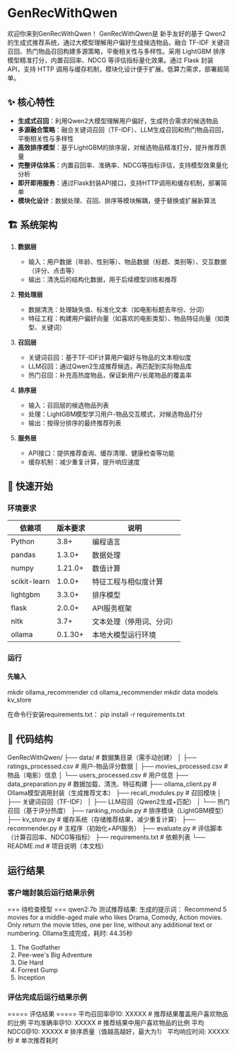 # GenRecWithQwen
欢迎你来到GenRecWithQwen！
GenRecWithQwen是 新手友好的基于 Qwen2 的生成式推荐系统，通过大模型理解用户偏好生成候选物品，融合 TF-IDF 关键词召回、热门物品召回构建多源策略，平衡相关性与多样性。采用 LightGBM 排序模型精准打分，内置召回率、NDCG 等评估指标量化效果。通过 Flask 封装 API，支持 HTTP 调用与缓存机制，模块化设计便于扩展。低算力需求，部署超简单。

## ✨ 核心特性

- **生成式召回**：利用Qwen2大模型理解用户偏好，生成符合需求的候选物品
- **多源融合策略**：融合关键词召回（TF-IDF）、LLM生成召回和热门物品召回，平衡相关性与多样性
- **高效排序模型**：基于LightGBM的排序层，对候选物品精准打分，提升推荐质量
- **完整评估体系**：内置召回率、准确率、NDCG等指标评估，支持模型效果量化分析
- **即开即用服务**：通过Flask封装API接口，支持HTTP调用和缓存机制，部署简单
- **模块化设计**：数据处理、召回、排序等模块解耦，便于替换或扩展新算法

## 🏗️ 系统架构

1. **数据层**  
   - 输入：用户数据（年龄、性别等）、物品数据（标题、类别等）、交互数据（评分、点击等）
   - 输出：清洗后的结构化数据，用于后续模型训练和推荐

2. **预处理层**  
   - 数据清洗：处理缺失值、标准化文本（如电影标题去年份、分词）
   - 特征工程：构建用户偏好向量（如喜欢的电影类型）、物品特征向量（如类型、关键词）

3. **召回层**  
   - 关键词召回：基于TF-IDF计算用户偏好与物品的文本相似度
   - LLM召回：通过Qwen2生成推荐候选，再匹配到实际物品库
   - 热门召回：补充高热度物品，保证新用户/长尾物品的覆盖率

4. **排序层**  
   - 输入：召回层的候选物品列表
   - 处理：LightGBM模型学习用户-物品交互模式，对候选物品打分
   - 输出：按得分排序的最终推荐列表

5. **服务层**  
   - API接口：提供推荐查询、缓存清理、健康检查等功能
   - 缓存机制：减少重复计算，提升响应速度

## 🚀 快速开始
### 环境要求

| 依赖项         | 版本要求       | 说明                     |
|----------------|----------------|--------------------------|
| Python         | 3.8+           | 编程语言                 |
| pandas         | 1.3.0+         | 数据处理                 |
| numpy          | 1.21.0+        | 数值计算                 |
| scikit-learn   | 1.0.0+         | 特征工程与相似度计算     |
| lightgbm       | 3.3.0+         | 排序模型                 |
| flask          | 2.0.0+         | API服务框架              |
| nltk           | 3.7+           | 文本处理（停用词、分词） |
| ollama         | 0.1.30+        | 本地大模型运行环境       |

### 运行
#### 先输入
mkdir ollama_recommender
cd ollama_recommender
mkdir data models kv_store

在命令行安装requirements.txt：
pip install -r requirements.txt

## 📂 代码结构
GenRecWithQwen/
├── data/                  # 数据集目录（需手动创建）
│   ├── ratings_processed.csv        # 用户-物品评分数据
│   ├── movies_processed.csv         # 物品（电影）信息
│   └── users_processed.csv          # 用户信息
├── data_preparation.py    # 数据加载、清洗、特征构建
├── ollama_client.py       # Ollama模型调用封装（生成推荐文本）
├── recall_modules.py      # 召回模块
│   ├── 关键词召回（TF-IDF）
│   ├── LLM召回（Qwen2生成+匹配）
│   └── 热门召回（基于评分热度）
├── ranking_module.py      # 排序模块（LightGBM模型）
├── kv_store.py            # 缓存系统（存储推荐结果，减少重复计算）
├── recommender.py         # 主程序（初始化+API服务）
├── evaluate.py            # 评估脚本（计算召回率、NDCG等指标）
├── requirements.txt       # 依赖列表
└── README.md              # 项目说明（本文档）

## 运行结果
### 客户端封装后运行结果示例
=== 待检查模型 ===
qwen2:7b
测试推荐结果:
生成的提示词： Recommend 5 movies for a middle-aged male who likes Drama, Comedy, Action movies.
    Only return the movie titles, one per line, without any additional text or numbering.
Ollama生成完成，耗时: 44.35秒
1. The Godfather
2. Pee-wee's Big Adventure
3. Die Hard
4. Forrest Gump
5. Inception

### 评估完成后运行结果示例
===== 评估结果 =====
平均召回率@10: XXXXX    # 推荐结果覆盖用户喜欢物品的比例
平均准确率@10: XXXXX    # 推荐结果中用户喜欢物品的比例
平均NDCG@10: XXXXX      # 排序质量（值越高越好，最大为1）
平均响应时间: XXXXX秒   # 单次推荐耗时

